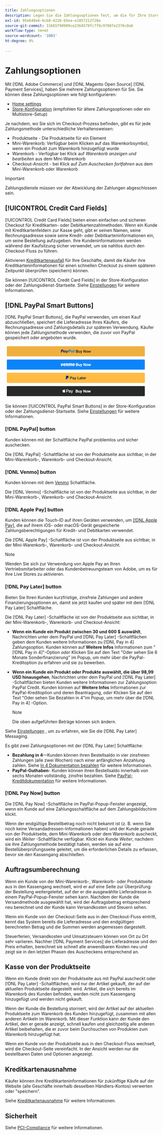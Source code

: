 ```yaml
---
title: Zahlungsoptionen
description: Legen Sie die Zahlungsoptionen fest, um die für Ihre Store-Kunden verfügbaren Methoden anzupassen.
exl-id: 95e648e6-6cb8-4226-b5ea-e1857212f20a
source-git-commit: 31665f90909ce2364579fc7f9c97087e2376c0a6
workflow-type: tm+mt
source-wordcount: '1003'
ht-degree: 0%

---
```


# Zahlungsoptionen

Mit [!DNL Adobe Commerce] und [!DNL Magento Open Source] [!DNL Payment Services], haben Sie mehrere Zahlungsoptionen für Sie. Sie können diese Zahlungsoptionen wie folgt konfigurieren:

* [Home settings](payments-home.md)
* [Store-Konfiguration](configure-admin.md) (empfohlen für ältere Zahlungsoptionen oder ein Multistore-Setup)

Je nachdem, wo Sie sich im Checkout-Prozess befinden, gibt es für jede Zahlungsmethode unterschiedliche Verhaltensweisen:

* Produktseite - Die Produktseite für ein Element
* Mini-Warenkorb: Verfügbar beim Klicken auf das Warenkorbsymbol, wenn ein Produkt zum Warenkorb hinzugefügt wurde
* Warenkorb - Verfügbar bei Klick auf _Warenkorb anzeigen und bearbeiten_ aus dem Mini-Warenkorb
* Checkout-Ansicht - bei Klick auf _Zum Auschecken fortfahren_ aus dem Mini-Warenkorb oder Warenkorb

>[!IMPORTANT]
>
>Zahlungsdienste müssen vor der Abwicklung der Zahlungen abgeschlossen sein.

## [!UICONTROL Credit Card Fields]

[!UICONTROL Credit Card Fields] bieten einen einfachen und sicheren Checkout für Kreditkarten- oder Debitkartenzahlmethoden. Wenn ein Kunde mit Kreditkartenfeldern zur Kasse geht, gibt er seinen Namen, seine Rechnungsadresse sowie seine Kredit- oder Debitkarteninformationen ein, um seine Bestellung aufzugeben. Ihre Kundeninformationen werden während der Kaufsitzung sicher verwendet, um sie nahtlos durch den Checkout-Fluss zu führen.

Aktivieren [Kreditkartenausfall](#vaulting) für Ihre Geschäfte, damit die Käufer ihre Kreditkarteninformationen für einen schnellen Checkout zu einem späteren Zeitpunkt überprüfen (speichern) können.

Sie können [!UICONTROL Credit Card Fields] in der Store-Konfiguration oder der Zahlungsdienst-Startseite. Siehe [Einstellungen](settings.md#credit-card-fields) für weitere Informationen.

## [!DNL PayPal Smart Buttons]

[!DNL PayPal Smart Buttons], die PayPal verwenden, um einen Kauf abzuschließen, speichert die Lieferadresse Ihres Käufers, die Rechnungsadresse und Zahlungsdetails zur späteren Verwendung. Käufer können jede Zahlungsmethode verwenden, die zuvor von PayPal gespeichert oder angeboten wurde.

![[!DNL PayPal Smart Buttons] options](assets/buttons-md.png)

Sie können [!UICONTROL PayPal Smart Buttons] in der Store-Konfiguration oder der Zahlungsdienst-Startseite.  Siehe [Einstellungen](settings.md#payment-buttons) für weitere Informationen.

### [!DNL PayPal] button

Kunden können mit der Schaltfläche PayPal problemlos und sicher auschecken.

Die [!DNL PayPal] -Schaltfläche ist von der Produktseite aus sichtbar, in der Mini-Warenkorb-, Warenkorb- und Checkout-Ansicht.

### [!DNL Venmo] button

Kunden können mit dem [Venmo](https://venmo.com/) Schaltfläche.

Die [!DNL Venmo] -Schaltfläche ist von der Produktseite aus sichtbar, in der Mini-Warenkorb-, Warenkorb- und Checkout-Ansicht.

### [!DNL Apple Pay] button

Kunden können die Touch-ID auf ihren Geräten verwenden, um [[!DNL Apple Pay]](https://www.apple.com/apple-pay/), die auf ihrem iOS- oder macOS-Gerät gespeicherte Zahlungsberechtigungen für Kredit- und Debitkarten verwendet.

Die [!DNL Apple Pay] -Schaltfläche ist von der Produktseite aus sichtbar, in der Mini-Warenkorb-, Warenkorb- und Checkout-Ansicht.

>[!NOTE]
>
> Wenden Sie sich zur Verwendung von Apple Pay an Ihren Vertriebsmitarbeiter oder das Kundenbetreuungsteam von Adobe, um es für Ihre Live Stores zu aktivieren.

### [!DNL Pay Later] button

Bieten Sie Ihren Kunden kurzfristige, zinsfreie Zahlungen und andere Finanzierungsoptionen an, damit sie jetzt kaufen und später mit dem [!DNL Pay Later] Schaltfläche.

Die [!DNL Pay Later] -Schaltfläche ist von der Produktseite aus sichtbar, in der Mini-Warenkorb-, Warenkorb- und Checkout-Ansicht:

* **Wenn ein Kunde ein Produkt zwischen 30 und 600 $ auswählt**, Nachrichten unter dem PayPal und [!DNL Pay Later] -Schaltflächen geben dem Kunden weitere Informationen zu [!DNL Pay in 4] Zahlungsoption. Kunden können auf **Weitere Infos** Informationen zum &quot;[!DNL Pay in 4]&quot;-Option _oder_ Klicken Sie auf den Text &quot;Oder sehen Sie 6 Monate Sonderfinanzierung&quot; im Popup, um mehr über die PayPal-Kreditoption zu erfahren und sie zu bewerben.
* **Wenn ein Kunde ein Produkt oder Produkte auswählt, die über 98,99 USD hinausgehen**, Nachrichten unter dem PayPal und [!DNL Pay Later] -Schaltflächen bieten Kunden weitere Informationen zur Zahlungsoption PayPal Credit. Kunden können auf **Weitere Infos** Informationen zur PayPal-Kreditoption und deren Beantragung, _oder_ Klicken Sie auf den Text &quot;Oder sehen Sie Bezahlen in 4&quot;im Popup, um mehr über die [!DNL Pay in 4] -Option.

   >[!NOTE]
   >
   >Die oben aufgeführten Beträge können sich ändern.

Siehe [Einstellungen](settings.md#payment-buttons) , um zu erfahren, wie Sie die [!DNL Pay Later] Messaging.

Es gibt zwei Zahlungsoptionen mit der [!DNL Pay Later] Schaltfläche:

* **Bezahlung in 4**—Kunden können ihren Bestellsaldo in vier zinsfreien Zahlungen (alle zwei Wochen) nach einer anfänglichen Anzahlung zahlen. Siehe [In 4 Dokumentation bezahlen](https://www.paypal.com/us/digital-wallet/ways-to-pay/buy-now-pay-later) für weitere Informationen.
* **PayPal-Guthaben**- Kunden können ihren Bestellsaldo innerhalb von sechs Monaten vollständig, zinsfrei bezahlen. Siehe [PayPal-Kreditdokumentation](https://www.paypal.com/us/webapps/mpp/paypal-credit) für weitere Informationen.

### [!DNL Pay Now] button

Die [!DNL Pay Now] -Schaltfläche im PayPal-Popup-Fenster angezeigt, wenn ein Kunde auf eine Zahlungsschaltfläche auf dem Zahlungsbildschirm klickt.

Wenn der endgültige Bestellbetrag noch nicht bekannt ist (z. B. wenn Sie noch keine Versandadressen-Informationen haben) und der Kunde gerade von der Produktseite, dem Mini-Warenkorb oder dem Warenkorb auscheckt, wird ein _Weiter_ -Schaltfläche verfügbar. Klickt ein Kunde _Weiter_, nachdem sie ihre Zahlungsmethode bestätigt haben, werden sie auf eine Bestellüberprüfungsseite geleitet, um die erforderlichen Details zu erfassen, bevor sie den Kassengang abschließen.

## Auftragsumberechnung

Wenn ein Kunde von der Mini-Warenkorb-, Warenkorb- oder Produktseite aus in den Kassengang wechselt, wird er auf eine Seite zur Überprüfung der Bestellung weitergeleitet, auf der er die ausgewählte Lieferadresse in einem PayPal-Popup-Fenster sehen kann. Nachdem der Kunde die Versandmethode ausgewählt hat, wird der Auftragsbetrag entsprechend neu berechnet und der Kunde kann Versandkosten und Steuern sehen.

Wenn ein Kunde von der Checkout-Seite aus in den Checkout-Fluss eintritt, kennt das System bereits die Lieferadresse und den endgültigen berechneten Betrag und die Summen werden angemessen dargestellt.

Steuerferien, Versandkosten und Umsatzsteuern können von Ort zu Ort sehr variieren. Nachher [!DNL Payment Services] die Lieferadresse und den Preis erhalten, berechnet sie schnell alle anwendbaren Kosten neu und zeigt sie in den letzten Phasen des Auscheckens entsprechend an.

## Kasse von der Produktseite

Wenn ein Kunde direkt von der Produktseite aus mit PayPal auscheckt oder [!DNL Pay Later] -Schaltflächen, wird nur der Artikel gekauft, der auf der aktuellen Produktseite dargestellt wird. Artikel, die sich bereits im Warenkorb des Kunden befinden, werden nicht zum Kassengang hinzugefügt und werden nicht gekauft.

Wenn der Kunde die Bestellung storniert, wird der Artikel auf der aktuellen Produktseite zum Warenkorb des Kunden hinzugefügt, zusammen mit allen anderen Artikeln im Warenkorb. Mit dieser Funktion kann der Kunde den Artikel, den er gerade anzeigt, schnell kaufen und gleichzeitig alle anderen Artikel beibehalten, die er zuvor beim Durchsuchen von Produkten zum Warenkorb hinzugefügt hat.

Wenn ein Kunde von der Produktseite aus in den Checkout-Fluss wechselt, wird die Checkout-Seite vereinfacht. In der Ansicht werden nur die bestellbaren Daten und Optionen angezeigt.

## Kreditkartenausnahme

Käufer können ihre Kreditkarteninformationen für zukünftige Käufe auf der Website (alle Geschäfte innerhalb desselben Händlers-Kontos) verwerten oder &quot;speichern&quot;.

Siehe [Kreditkartenausnahme](vaulting.md) für weitere Informationen.

## Sicherheit

Siehe [PCI-Compliance](security.md#pci-compliance) für weitere Informationen.

